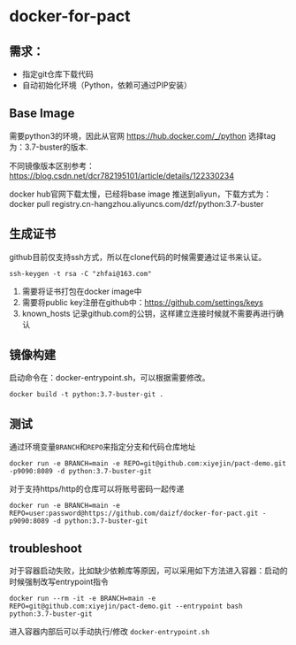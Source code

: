 # docker-for-pact
## 需求：
- 指定git仓库下载代码
- 自动初始化环境（Python，依赖可通过PIP安装）
## Base Image
需要python3的环境，因此从官网 https://hub.docker.com/_/python 选择tag为：3.7-buster的版本.

不同镜像版本区别参考：https://blog.csdn.net/dcr782195101/article/details/122330234

docker hub官网下载太慢，已经将base image 推送到aliyun，下载方式为：
docker pull registry.cn-hangzhou.aliyuncs.com/dzf/python:3.7-buster

## 生成证书
github目前仅支持ssh方式，所以在clone代码的时候需要通过证书来认证。
```
ssh-keygen -t rsa -C "zhfai@163.com"
```
1. 需要将证书打包在docker image中
2. 需要将public key注册在github中：https://github.com/settings/keys
3. known_hosts 记录github.com的公钥，这样建立连接时候就不需要再进行确认

## 镜像构建
启动命令在：docker-entrypoint.sh，可以根据需要修改。
```
docker build -t python:3.7-buster-git .
```
## 测试
通过环境变量`BRANCH`和`REPO`来指定分支和代码仓库地址
```
docker run -e BRANCH=main -e REPO=git@github.com:xiyejin/pact-demo.git -p9090:8089 -d python:3.7-buster-git
```
对于支持https/http的仓库可以将账号密码一起传递
```
docker run -e BRANCH=main -e REPO=user:password@https://github.com/daizf/docker-for-pact.git -p9090:8089 -d python:3.7-buster-git
```

## troubleshoot
对于容器启动失败，比如缺少依赖库等原因，可以采用如下方法进入容器：启动的时候强制改写entrypoint指令
```
docker run --rm -it -e BRANCH=main -e REPO=git@github.com:xiyejin/pact-demo.git --entrypoint bash python:3.7-buster-git
```
进入容器内部后可以手动执行/修改 `docker-entrypoint.sh`